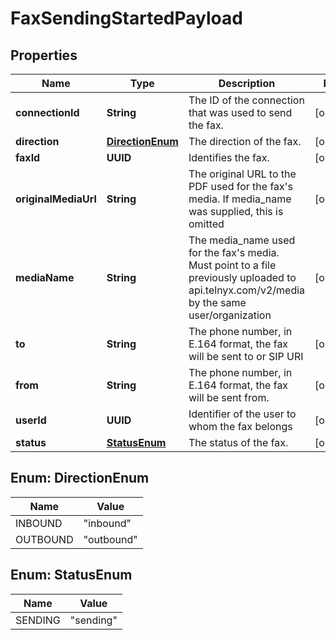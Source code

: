 

# FaxSendingStartedPayload


## Properties

Name | Type | Description | Notes
------------ | ------------- | ------------- | -------------
**connectionId** | **String** | The ID of the connection that was used to send the fax. |  [optional]
**direction** | [**DirectionEnum**](#DirectionEnum) | The direction of the fax. |  [optional]
**faxId** | **UUID** | Identifies the fax. |  [optional]
**originalMediaUrl** | **String** | The original URL to the PDF used for the fax&#39;s media. If media_name was supplied, this is omitted |  [optional]
**mediaName** | **String** | The media_name used for the fax&#39;s media. Must point to a file previously uploaded to api.telnyx.com/v2/media by the same user/organization |  [optional]
**to** | **String** | The phone number, in E.164 format, the fax will be sent to or SIP URI |  [optional]
**from** | **String** | The phone number, in E.164 format, the fax will be sent from. |  [optional]
**userId** | **UUID** | Identifier of the user to whom the fax belongs |  [optional]
**status** | [**StatusEnum**](#StatusEnum) | The status of the fax. |  [optional]



## Enum: DirectionEnum

Name | Value
---- | -----
INBOUND | &quot;inbound&quot;
OUTBOUND | &quot;outbound&quot;



## Enum: StatusEnum

Name | Value
---- | -----
SENDING | &quot;sending&quot;



